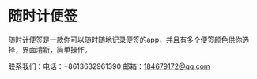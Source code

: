 # 随时计便签
随时计便签是一款你可以随时随地记录便签的app，并且有多个便签颜色供你选择，界面清新，简单操作。

联系我们：电话：+8613632961390  邮箱：184679172@qq.com
